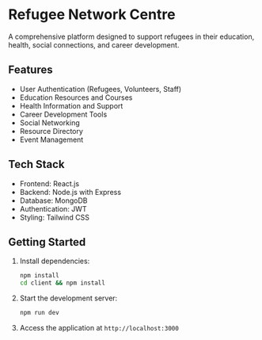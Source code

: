 # Refugee Network Centre

A comprehensive platform designed to support refugees in their education, health, social connections, and career development.

## Features

- User Authentication (Refugees, Volunteers, Staff)
- Education Resources and Courses
- Health Information and Support
- Career Development Tools
- Social Networking
- Resource Directory
- Event Management

## Tech Stack

- Frontend: React.js
- Backend: Node.js with Express
- Database: MongoDB
- Authentication: JWT
- Styling: Tailwind CSS

## Getting Started

1. Install dependencies:
   ```bash
   npm install
   cd client && npm install
   ```

2. Start the development server:
   ```bash
   npm run dev
   ```

3. Access the application at `http://localhost:3000`
